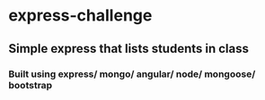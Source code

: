 # express-challenge
## Simple express that lists students in class 
### Built using express/ mongo/ angular/ node/ mongoose/ bootstrap

